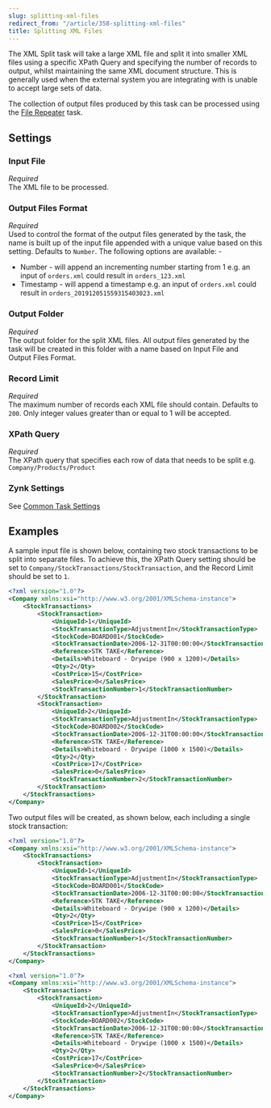 ```yaml
---
slug: splitting-xml-files
redirect_from: "/article/358-splitting-xml-files"
title: Splitting XML Files
---
```

The XML Split task will take a large XML file and split it into smaller XML files using a specific XPath Query and specifying the number of records to output, whilst maintaining the same XML document structure. This is generally used when the external system you are integrating with is unable to accept large sets of data.

The collection of output files produced by this task can be processed using the [File Repeater](file-repeater) task.

## Settings
### Input File
_Required_  
The XML file to be processed.

### Output Files Format
_Required_  
Used to control the format of the output files generated by the task, the name is built up of the input file appended with a unique value based on this setting. Defaults to `Number`. The following options are available: -

 - Number - will append an incrementing number starting from 1 e.g. an input of `orders.xml` could result in `orders_123.xml`
 - Timestamp - will append a timestamp e.g. an input of `orders.xml` could result in `orders_201912051559315403023.xml`

### Output Folder
_Required_  
The output folder for the split XML files. All output files generated by the task will be created in this folder with a name based on Input File and Output Files Format.

### Record Limit
_Required_  
The maximum number of records each XML file should contain. Defaults to `200`. Only integer values greater than or equal to 1 will be accepted.

### XPath Query
_Required_  
The XPath query that specifies each row of data that needs to be split e.g. `Company/Products/Product`

### Zynk Settings
See [Common Task Settings](common-task-settings)

## Examples
A sample input file is shown below, containing two stock transactions to be split into separate files. To achieve this, the XPath Query setting should be set to `Company/StockTransactions/StockTransaction`, and the Record Limit should be set to `1`.

```xml
<?xml version="1.0"?>
<Company xmlns:xsi="http://www.w3.org/2001/XMLSchema-instance">
    <StockTransactions>
        <StockTransaction>
            <UniqueId>1</UniqueId>
            <StockTransactionType>AdjustmentIn</StockTransactionType>
            <StockCode>BOARD001</StockCode>
            <StockTransactionDate>2006-12-31T00:00:00</StockTransactionDate>
            <Reference>STK TAKE</Reference>
            <Details>Whiteboard - Drywipe (900 x 1200)</Details>
            <Qty>2</Qty>
            <CostPrice>15</CostPrice>
            <SalesPrice>0</SalesPrice>
            <StockTransactionNumber>1</StockTransactionNumber>
        </StockTransaction>
        <StockTransaction>
            <UniqueId>2</UniqueId>
            <StockTransactionType>AdjustmentIn</StockTransactionType>
            <StockCode>BOARD002</StockCode>
            <StockTransactionDate>2006-12-31T00:00:00</StockTransactionDate>
            <Reference>STK TAKE</Reference>
            <Details>Whiteboard - Drywipe (1000 x 1500)</Details>
            <Qty>2</Qty>
            <CostPrice>17</CostPrice>
            <SalesPrice>0</SalesPrice>
            <StockTransactionNumber>2</StockTransactionNumber>
        </StockTransaction>
    </StockTransactions>
</Company>
```

Two output files will be created, as shown below, each including a single stock transaction:

```xml
<?xml version="1.0"?>
<Company xmlns:xsi="http://www.w3.org/2001/XMLSchema-instance">
    <StockTransactions>
        <StockTransaction>
            <UniqueId>1</UniqueId>
            <StockTransactionType>AdjustmentIn</StockTransactionType>
            <StockCode>BOARD001</StockCode>
            <StockTransactionDate>2006-12-31T00:00:00</StockTransactionDate>
            <Reference>STK TAKE</Reference>
            <Details>Whiteboard - Drywipe (900 x 1200)</Details>
            <Qty>2</Qty>
            <CostPrice>15</CostPrice>
            <SalesPrice>0</SalesPrice>
            <StockTransactionNumber>1</StockTransactionNumber>
        </StockTransaction>
    </StockTransactions>
</Company>
```

```xml
<?xml version="1.0"?>
<Company xmlns:xsi="http://www.w3.org/2001/XMLSchema-instance">
    <StockTransactions>
        <StockTransaction>
            <UniqueId>2</UniqueId>
            <StockTransactionType>AdjustmentIn</StockTransactionType>
            <StockCode>BOARD002</StockCode>
            <StockTransactionDate>2006-12-31T00:00:00</StockTransactionDate>
            <Reference>STK TAKE</Reference>
            <Details>Whiteboard - Drywipe (1000 x 1500)</Details>
            <Qty>2</Qty>
            <CostPrice>17</CostPrice>
            <SalesPrice>0</SalesPrice>
            <StockTransactionNumber>2</StockTransactionNumber>
        </StockTransaction>
    </StockTransactions>
</Company>
```

